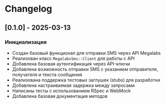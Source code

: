 # Changelog

## [0.1.0] - 2025-03-13

### Инициализация

- Создан базовый функционал для отправки SMS через API Megalabs
- Реализован класс `MegalabsSms::Client` для работы с API
- Добавлена базовая аутентификация через API-ключи
- Добавлена возможность отправки SMS с указанием отправителя, получателя и текста сообщения
- Реализована поддержка тестовых заглушек (stubs) для разработки
- Добавлена настраиваемая задержка между запросами
- Написаны тесты с использованием RSpec и WebMock
- Добавлена базовая документация методов
